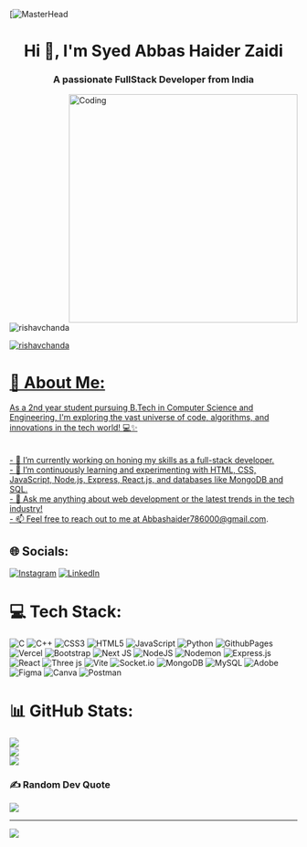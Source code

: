 [![MasterHead](https://www.google.com/url?sa=i&url=https%3A%2F%2Fgithub.com%2Ftushar07-dev%2Ftushar07-dev&psig=AOvVaw1AK6JxO9WHv10lyp1C6w3h&ust=1708521745773000&source=images&cd=vfe&opi=89978449&ved=0CBIQjRxqFwoTCLj5kNCBuoQDFQAAAAAdAAAAABAE)
<h1 align="center">Hi 👋, I'm Syed Abbas Haider Zaidi</h1>
<h3 align="center">A passionate FullStack Developer from India</h3>
<img align="right" alt="Coding" width="400" src="https://cdn.dribbble.com/users/1162077/screenshots/3848914/programmer.gif">


<p align="left"> <img src="https://komarev.com/ghpvc/?username=HAIDER072&label=Profile%20views&color=0e75b6&style=flat" alt="rishavchanda" /> </p>


<p align="left"> <a href="https://twitter.com/ABBAS_HAIDER786" target="blank"><img src="https://img.shields.io/twitter/follow/rishavchanda?logo=twitter&style=for-the-badge" alt="rishavchanda"  </p>


# 💫 About Me:
As a 2nd year student pursuing B.Tech in Computer Science and Engineering, I'm exploring the vast universe of code, algorithms, and innovations in the tech world! 💻✨<br><br><br>- 🔭 I’m currently working on honing my skills as a full-stack developer.<br>- 🌱 I’m continuously learning and experimenting with HTML, CSS, JavaScript, Node.js, Express, React.js, and databases like MongoDB and SQL.<br>- 💬 Ask me anything about web development or the latest trends in the tech industry!<br>- 📫 Feel free to reach out to me at  Abbashaider786000@gmail.com.


## 🌐 Socials:
[![Instagram](https://img.shields.io/badge/Instagram-%23E4405F.svg?logo=Instagram&logoColor=white)](https://instagram.com/abbas.haider786) [![LinkedIn](https://img.shields.io/badge/LinkedIn-%230077B5.svg?logo=linkedin&logoColor=white)](https://linkedin.com/in/abbas-haider07) 

# 💻 Tech Stack:
![C](https://img.shields.io/badge/c-%2300599C.svg?style=flat&logo=c&logoColor=white) ![C++](https://img.shields.io/badge/c++-%2300599C.svg?style=flat&logo=c%2B%2B&logoColor=white) ![CSS3](https://img.shields.io/badge/css3-%231572B6.svg?style=flat&logo=css3&logoColor=white) ![HTML5](https://img.shields.io/badge/html5-%23E34F26.svg?style=flat&logo=html5&logoColor=white) ![JavaScript](https://img.shields.io/badge/javascript-%23323330.svg?style=flat&logo=javascript&logoColor=%23F7DF1E) ![Python](https://img.shields.io/badge/python-3670A0?style=flat&logo=python&logoColor=ffdd54) ![GithubPages](https://img.shields.io/badge/github%20pages-121013?style=flat&logo=github&logoColor=white) ![Vercel](https://img.shields.io/badge/vercel-%23000000.svg?style=flat&logo=vercel&logoColor=white) ![Bootstrap](https://img.shields.io/badge/bootstrap-%238511FA.svg?style=flat&logo=bootstrap&logoColor=white) ![Next JS](https://img.shields.io/badge/Next-black?style=flat&logo=next.js&logoColor=white) ![NodeJS](https://img.shields.io/badge/node.js-6DA55F?style=flat&logo=node.js&logoColor=white) ![Nodemon](https://img.shields.io/badge/NODEMON-%23323330.svg?style=flat&logo=nodemon&logoColor=%BBDEAD) ![Express.js](https://img.shields.io/badge/express.js-%23404d59.svg?style=flat&logo=express&logoColor=%2361DAFB) ![React](https://img.shields.io/badge/react-%2320232a.svg?style=flat&logo=react&logoColor=%2361DAFB) ![Three js](https://img.shields.io/badge/threejs-black?style=flat&logo=three.js&logoColor=white) ![Vite](https://img.shields.io/badge/vite-%23646CFF.svg?style=flat&logo=vite&logoColor=white) ![Socket.io](https://img.shields.io/badge/Socket.io-black?style=flat&logo=socket.io&badgeColor=010101) ![MongoDB](https://img.shields.io/badge/MongoDB-%234ea94b.svg?style=flat&logo=mongodb&logoColor=white) ![MySQL](https://img.shields.io/badge/mysql-%2300000f.svg?style=flat&logo=mysql&logoColor=white) ![Adobe](https://img.shields.io/badge/adobe-%23FF0000.svg?style=flat&logo=adobe&logoColor=white) ![Figma](https://img.shields.io/badge/figma-%23F24E1E.svg?style=flat&logo=figma&logoColor=white) ![Canva](https://img.shields.io/badge/Canva-%2300C4CC.svg?style=flat&logo=Canva&logoColor=white) ![Postman](https://img.shields.io/badge/Postman-FF6C37?style=flat&logo=postman&logoColor=white)
# 📊 GitHub Stats:
![](https://github-readme-stats.vercel.app/api?username=HAIDER072&theme=dark&hide_border=false&include_all_commits=false&count_private=false)<br/>
![](https://github-readme-streak-stats.herokuapp.com/?user=HAIDER072&theme=dark&hide_border=false)<br/>
![](https://github-readme-stats.vercel.app/api/top-langs/?username=HAIDER072&theme=dark&hide_border=false&include_all_commits=false&count_private=false&layout=compact)

### ✍️ Random Dev Quote
![](https://quotes-github-readme.vercel.app/api?type=horizontal&theme=radical)

---
[![](https://visitcount.itsvg.in/api?id=HAIDER072&icon=0&color=9)](https://visitcount.itsvg.in)

<!-- Proudly created with GPRM ( https://gprm.itsvg.in ) -->
